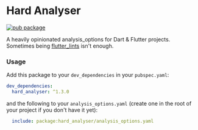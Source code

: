 # Hard Analyser

[![pub package](https://img.shields.io/pub/v/hard_analyser?style=flat-square)](https://pub.dev/packages/hard_analyser)

A heavily opinionated analysis_options for Dart & Flutter projects. Sometimes being [flutter_lints](https://pub.dev/packages/flutter_lints) isn't enough.

### Usage

Add this package to your `dev_dependencies` in your `pubspec.yaml`:

```yaml
dev_dependencies:
  hard_analyser: ^1.3.0
```

and the following to your `analysis_options.yaml` (create one in the root of your project if you don't
have it yet):

```yaml
  include: package:hard_analyser/analysis_options.yaml
```
